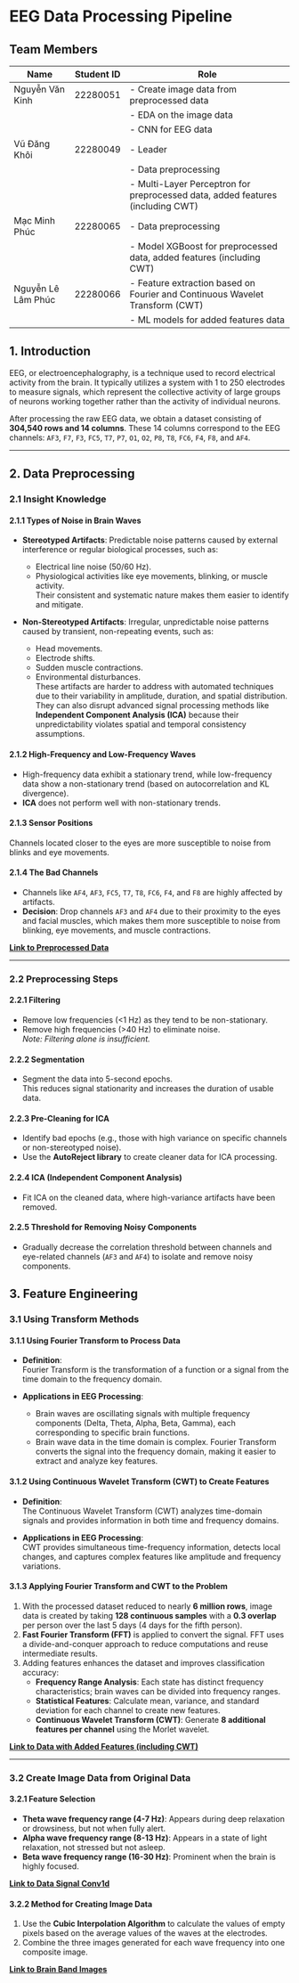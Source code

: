 # EEG Data Processing Pipeline
## Team Members

| Name                | Student ID  | Role                                                                                     |
|---------------------|-------------|-----------------------------------------------------------------------------------------|
| Nguyễn Văn Kinh     | 22280051    | - Create image data from preprocessed data                                              |
|                     |             | - EDA on the image data                                                                 |
|                     |             | - CNN for EEG data                                                                      |
| Vũ Đăng Khôi        | 22280049    | - Leader                                                                               |
|                     |             | - Data preprocessing                                                                   |
|                     |             | - Multi-Layer Perceptron for preprocessed data, added features (including CWT)          |
| Mạc Minh Phúc        | 22280065    | - Data preprocessing                                                                   |
|                     |             | - Model XGBoost for preprocessed data, added features (including CWT)                  |
| Nguyễn Lê Lâm Phúc  | 22280066    | - Feature extraction based on Fourier and Continuous Wavelet Transform (CWT)           |
|                     |             | - ML models for added features data                                                    |


## 1. Introduction
EEG, or electroencephalography, is a technique used to record electrical activity from the brain. It typically utilizes a system with 1 to 250 electrodes to measure signals, which represent the collective activity of large groups of neurons working together rather than the activity of individual neurons.

After processing the raw EEG data, we obtain a dataset consisting of **304,540 rows and 14 columns**. These 14 columns correspond to the EEG channels: `AF3`, `F7`, `F3`, `FC5`, `T7`, `P7`, `O1`, `O2`, `P8`, `T8`, `FC6`, `F4`, `F8`, and `AF4`.

---

## 2. Data Preprocessing

### 2.1 Insight Knowledge

#### 2.1.1 Types of Noise in Brain Waves
- **Stereotyped Artifacts**: Predictable noise patterns caused by external interference or regular biological processes, such as:
  - Electrical line noise (50/60 Hz).
  - Physiological activities like eye movements, blinking, or muscle activity.  
  Their consistent and systematic nature makes them easier to identify and mitigate.

- **Non-Stereotyped Artifacts**: Irregular, unpredictable noise patterns caused by transient, non-repeating events, such as:
  - Head movements.
  - Electrode shifts.
  - Sudden muscle contractions.
  - Environmental disturbances.  
  These artifacts are harder to address with automated techniques due to their variability in amplitude, duration, and spatial distribution. They can also disrupt advanced signal processing methods like **Independent Component Analysis (ICA)** because their unpredictability violates spatial and temporal consistency assumptions.

#### 2.1.2 High-Frequency and Low-Frequency Waves
- High-frequency data exhibit a stationary trend, while low-frequency data show a non-stationary trend (based on autocorrelation and KL divergence).  
- **ICA** does not perform well with non-stationary trends.

#### 2.1.3 Sensor Positions
Channels located closer to the eyes are more susceptible to noise from blinks and eye movements.

#### 2.1.4 The Bad Channels
- Channels like `AF4`, `AF3`, `FC5`, `T7`, `T8`, `FC6`, `F4`, and `F8` are highly affected by artifacts.  
- **Decision**: Drop channels `AF3` and `AF4` due to their proximity to the eyes and facial muscles, which makes them more susceptible to noise from blinking, eye movements, and muscle contractions.

**[Link to Preprocessed Data](#)**

---

### 2.2 Preprocessing Steps

#### 2.2.1 Filtering
- Remove low frequencies (<1 Hz) as they tend to be non-stationary.
- Remove high frequencies (>40 Hz) to eliminate noise.  
  *Note: Filtering alone is insufficient.*

#### 2.2.2 Segmentation
- Segment the data into 5-second epochs.  
  This reduces signal stationarity and increases the duration of usable data.

#### 2.2.3 Pre-Cleaning for ICA
- Identify bad epochs (e.g., those with high variance on specific channels or non-stereotyped noise).
- Use the **AutoReject library** to create cleaner data for ICA processing.

#### 2.2.4 ICA (Independent Component Analysis)
- Fit ICA on the cleaned data, where high-variance artifacts have been removed.

#### 2.2.5 Threshold for Removing Noisy Components
- Gradually decrease the correlation threshold between channels and eye-related channels (`AF3` and `AF4`) to isolate and remove noisy components.

## 3. Feature Engineering

### 3.1 Using Transform Methods

#### 3.1.1 Using Fourier Transform to Process Data
- **Definition**:  
  Fourier Transform is the transformation of a function or a signal from the time domain to the frequency domain.



- **Applications in EEG Processing**:  
  - Brain waves are oscillating signals with multiple frequency components (Delta, Theta, Alpha, Beta, Gamma), each corresponding to specific brain functions.
  - Brain wave data in the time domain is complex. Fourier Transform converts the signal into the frequency domain, making it easier to extract and analyze key features.

#### 3.1.2 Using Continuous Wavelet Transform (CWT) to Create Features
- **Definition**:  
  The Continuous Wavelet Transform (CWT) analyzes time-domain signals and provides information in both time and frequency domains.


- **Applications in EEG Processing**:  
  CWT provides simultaneous time-frequency information, detects local changes, and captures complex features like amplitude and frequency variations.

#### 3.1.3 Applying Fourier Transform and CWT to the Problem
1. With the processed dataset reduced to nearly **6 million rows**, image data is created by taking **128 continuous samples** with a **0.3 overlap** per person over the last 5 days (4 days for the fifth person).
2. **Fast Fourier Transform (FFT)** is applied to convert the signal. FFT uses a divide-and-conquer approach to reduce computations and reuse intermediate results.
3. Adding features enhances the dataset and improves classification accuracy:
   - **Frequency Range Analysis**: Each state has distinct frequency characteristics; brain waves can be divided into frequency ranges.
   - **Statistical Features**: Calculate mean, variance, and standard deviation for each channel to create new features.
   - **Continuous Wavelet Transform (CWT)**: Generate **8 additional features per channel** using the Morlet wavelet.

**[Link to Data with Added Features (including CWT)](#)**

---

### 3.2 Create Image Data from Original Data

#### 3.2.1 Feature Selection
- **Theta wave frequency range (4-7 Hz)**: Appears during deep relaxation or drowsiness, but not when fully alert.
- **Alpha wave frequency range (8-13 Hz)**: Appears in a state of light relaxation, not stressed but not asleep.
- **Beta wave frequency range (16-30 Hz)**: Prominent when the brain is highly focused.  

**[Link to Data Signal Conv1d](#)**

#### 3.2.2 Method for Creating Image Data
1. Use the **Cubic Interpolation Algorithm** to calculate the values of empty pixels based on the average values of the waves at the electrodes.
2. Combine the three images generated for each wave frequency into one composite image.

**[Link to Brain Band Images](#)** 
